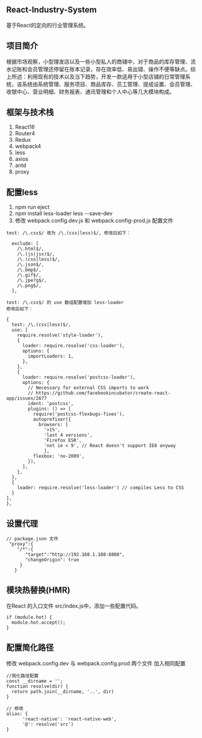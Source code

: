 ## React-Industry-System ##

  基于React的定向的行业管理系统。

## 项目简介

根据市场观察，小型理发店以及一些小型私人的商铺中，对于商品的库存管理、流水记账和会员管理还停留在账本记录，存在效率低、易出错、操作不便等缺点。综上所述：利用现有的技术以及当下趋势，开发一款适用于小型店铺的日常管理系统，该系统由系统管理、服务项目、商品库存、员工管理、提成设置、会员管理、收银中心、营业明细、财务报表、通讯管理和个人中心等几大模块构成。

## 框架与技术栈 ##

1. React16
2. Router4
3. Redux 
4. webpack4 
5. less
6. axios
7. antd
8. proxy


## 配置less ##

1. npm run eject
2. npm install less-loader less --save-dev
3. 修改 webpack.config.dev.js 和 webpack.config-prod.js 配置文件

  ```
  test: /\.css$/ 改为 /\.(css|less)$/, 修改后如下：

    exclude: [
      /\.html$/,
      /\.(js|jsx)$/,
      /\.(css|less)$/,
      /\.json$/,
      /\.bmp$/,
      /\.gif$/,
      /\.jpe?g$/,
      /\.png$/,
    ],
    
  test: /\.css$/ 的 use 数组配置增加 less-loader
  修改后如下：

  {
    test: /\.(css|less)$/,
    use: [
      require.resolve('style-loader'),
      {
        loader: require.resolve('css-loader'),
        options: {
          importLoaders: 1,
        },
      },
      {
        loader: require.resolve('postcss-loader'),
        options: {
          // Necessary for external CSS imports to work
          // https://github.com/facebookincubator/create-react-app/issues/2677
          ident: 'postcss',
          plugins: () => [
            require('postcss-flexbugs-fixes'),
            autoprefixer({
              browsers: [
                '>1%',
                'last 4 versions',
                'Firefox ESR',
                'not ie < 9', // React doesn't support IE8 anyway
                ],
            flexbox: 'no-2009',
          }),
        ],
      },
    },
    {
      loader: require.resolve('less-loader') // compiles Less to CSS
    }
  ],
},
  ```

## 设置代理 ##

```
// package.json 文件
 "proxy":{
    "/*":{
       "target":"http://192.168.1.108:8808",
       "changeOrigin": true
     }
   }
```

## 模块热替换(HMR)  

在React 的入口文件 src/index.js中，添加一些配置代码。 

```
if (module.hot) {
  module.hot.accept();
}
```

## 配置简化路径

 修改 webpack.config.dev 与 webpack.config.prod 两个文件 加入相同配置

```
//简化路径配置
const __dirname = '';
function resolve(dir) {
  return path.join(__dirname, '..', dir)
}

// 修改
alias: {
      'react-native': 'react-native-web',
      '@': resolve('src')
}

```

